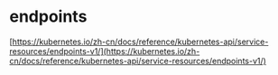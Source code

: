 # endpoints


[https://kubernetes.io/zh-cn/docs/reference/kubernetes-api/service-resources/endpoints-v1/](https://kubernetes.io/zh-cn/docs/reference/kubernetes-api/service-resources/endpoints-v1/)